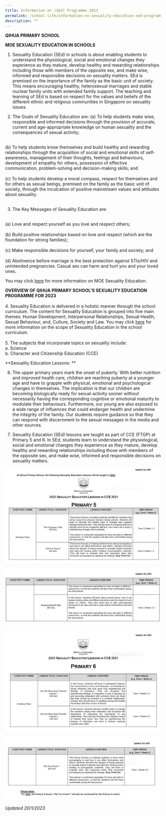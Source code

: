 ```yaml
---
title: Information on (SEd) Programme 2023
permalink: /school-life/information-on-sexuality-education-sed-programme/
description: ""
---
```

**QIHUA PRIMARY SCHOOL**

**MOE SEXUALITY EDUCATION IN SCHOOLS**

1.	Sexuality Education (SEd) in schools is about enabling students to understand the physiological, social and emotional changes they experience as they mature, develop healthy and rewarding relationships including those with members of the opposite sex, and make wise, informed and responsible decisions on sexuality matters. SEd is premised on the importance of the family as the basic unit of society. This means encouraging healthy, heterosexual marriages and stable nuclear family units with extended family support. The teaching and learning of SEd is based on respect for the values and beliefs of the different ethnic and religious communities in Singapore on sexuality issues.

2.	The Goals of Sexuality Education are:
(a)	To help students make wise, responsible and informed decisions through the provision of accurate, current and age-appropriate knowledge on human sexuality and the consequences of sexual activity;
<BR>
(b)	To help students know themselves and build healthy and rewarding relationships through the acquisition of social and emotional skills of self-awareness, management of their thoughts, feelings and behaviours, development of empathy for others, possession of effective communication, problem-solving and decision-making skills; and
<BR>
<BR>
(c)	To help students develop a moral compass, respect for themselves and for others as sexual beings, premised on the family as the basic unit of society, through the inculcation of positive mainstream values and attitudes about sexuality. 
<BR>
<BR>

3.	The Key Messages of Sexuality Education are:
<BR>
(a)	Love and respect yourself as you love and respect others;
<BR>
<BR>
(b)	Build positive relationships based on love and respect (which are the foundation for strong families);
<BR>
<BR>
(c)	Make responsible decisions for yourself, your family and society; and
<BR>
<BR>
(d)	Abstinence before marriage is the best protection against STIs/HIV and unintended pregnancies. Casual sex can harm and hurt you and your loved ones.
<BR>

You may click [here](https://go.gov.sg/moe-sexuality-education) for more information on MOE Sexuality Education. 


 
**OVERVIEW OF QIHUA PRIMARY SCHOOL’S SEXUALITY EDUCATION PROGRAMME FOR 2023**
<BR>
<BR>
4.	Sexuality Education is delivered in a holistic manner through the school curriculum. The content for Sexuality Education is grouped into five main themes: Human Development, Interpersonal Relationships, Sexual Health, Sexual Behaviour, and, Culture, Society and Law. You may click [here](https://go.gov.sg/moe-sexuality-education-scope)  for more information on the scope of Sexuality Education in the school curriculum.
<BR>
<BR>
5.	The subjects that incorporate topics on sexuality include:
<BR>
a.	Science 
<BR>
b.	Character and Citizenship Education (CCE)


**Sexuality Education Lessons: **

6.	The upper primary years mark the onset of puberty. With better nutrition and improved health care, children are reaching puberty at a younger age and have to grapple with physical, emotional and psychological changes in themselves. The implication is that our children are becoming biologically ready for sexual activity sooner without necessarily having the corresponding cognitive or emotional maturity to modulate their behaviours. Furthermore, our young are also exposed to a wide range of influences that could endanger health and undermine the integrity of the family. Our students require guidance so that they can respond with discernment to the sexual messages in the media and other sources. 


7. 	Sexuality Education (SEd) lessons are taught as part of CCE (FTGP) at Primary 5 and 6. In SEd, students learn to understand the physiological, social and emotional changes they experience as they mature, develop healthy and rewarding relationships including those with members of the opposite sex, and make wise, informed and responsible decisions on sexuality matters.

![](/images/GYP1A.jpeg)

![](/images/GYP2.jpeg)

![](/images/GYP3.jpeg)

![](/images/GYP4.jpeg)



*Updated 20/1/2023*